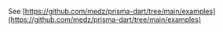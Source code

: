 See [https://github.com/medz/prisma-dart/tree/main/examples](https://github.com/medz/prisma-dart/tree/main/examples)
